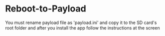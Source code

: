 # Reboot-to-Payload
You must rename payload file as 'payload.ini' and copy it to the SD card's root folder and after you install the app follow the instructions at the screen 

